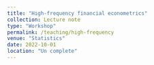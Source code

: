```yaml
---
title: "High-frequency financial econometrics"
collection: Lecture note
type: "Workshop"
permalink: /teaching/high-frequency
venue: "Statistics"
date: 2022-10-01
location: "Un complete"
---
```



